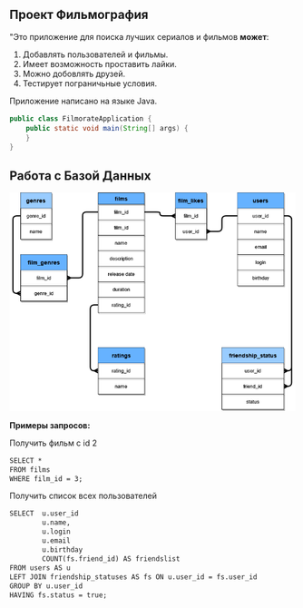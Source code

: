 ## Проект Фильмография
"Это приложение для поиска лучших сериалов и фильмов **может**:
1. Добавлять пользователей и фильмы.
2. Имеет возможность проставить лайки.
3. Можно добовлять друзей.
4. Тестирует пограничьные  условия.

Приложение написано на языке Java.
```java
public class FilmorateApplication {
    public static void main(String[] args) {
    }
}
```
## Работа с Базой Данных
![This is an image](ER_diagram.png)

**Примеры запросов:**

Получить фильм с id 2
```
SELECT *
FROM films
WHERE film_id = 3;
```
Получить список всех пользователей
```
SELECT  u.user_id
        u.name,
        u.login
        u.email
        u.birthday
        COUNT(fs.friend_id) AS friendslist
FROM users AS u
LEFT JOIN friendship_statuses AS fs ON u.user_id = fs.user_id
GROUP BY u.user_id
HAVING fs.status = true;
```